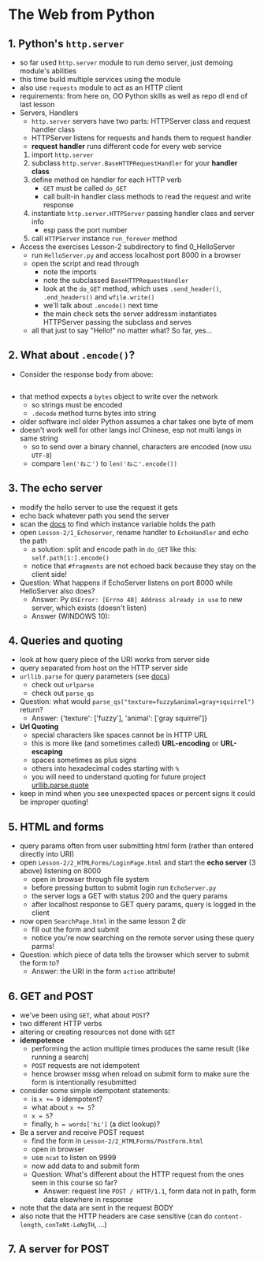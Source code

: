 # The Web from Python

## 1. Python's `http.server`
- so far used `http.server` module to run demo server, just demoing module's abilities
- this time build multiple services using the module
- also use `requests` module to act as an HTTP client
- requirements: from here on, OO Python skills as well as repo dl end of last lesson
- Servers, Handlers
	- `http.server` servers have two parts: HTTPServer class and request handler class
	- HTTPServer listens for requests and hands them to request handler
	- **request handler** runs different code for every web service
	1. import `http.server`
	2. subclass `http.server.BaseHTTPRequestHandler` for your **handler class**
	3. define method on handler for each HTTP verb
		- `GET` must be called `do_GET`
		- call built-in handler class methods to read the request and write response
	4. instantiate `http.server.HTTPServer` passing handler class and server info
		- esp pass the port number
	5. call `HTTPServer` instance `run_forever` method
- Access the exercises Lesson-2 subdirectory to find 0_HelloServer
	- run `HelloServer.py` and access localhost port 8000 in a browser
	- open the script and read through
		- note the imports
		- note the subclassed `BaseHTTPRequestHandler`
		- look at the `do_GET` method, which uses `.send_header()`, `.end_headers()` and `wfile.write()`
		- we'll talk about `.encode()` next time
		- the main check sets the server addressm instantiates HTTPServer passing the subclass and serves
	- all that just to say "Hello!" no matter what? So far, yes...


## 2. What about `.encode()`?
- Consider the response body from above:
```self.wfile.write("Hello, HTTP!\n".encode())
```
- that method expects a `bytes` object to write over the network
	- so strings must be encoded
	- `.decode` method turns bytes into string
- older software incl older Python assumes a char takes one byte of mem
- doesn't work well for other langs incl Chinese, esp not multi langs in same string
	- so to send over a binary channel, characters are encoded (now usu `UTF-8`)
	- compare `len('ねこ')` to `len('ねこ'.encode())`


## 3. The echo server
- modify the hello server to use the request it gets
- echo back whatever path you send the server
- scan the [docs](https://docs.python.org/3/library/http.server.html#http.server.BaseHTTPRequestHandler) to find which instance variable holds the path
- open `Lesson-2/1_Echoserver`, rename handler to `EchoHandler` and echo the path
	- a solution: split and encode path in `do_GET` like this: `self.path[1:].encode()`
	- notice that `#fragments` are not echoed back because they stay on the client side!
- Question: What happens if EchoServer listens on port 8000 while HelloServer also does?
	- Answer: Py `OSError: [Errno 48] Address already in use` to new server, which exists (doesn't listen)
	- Answer (WINDOWS 10): 


## 4. Queries and quoting
- look at how query piece of the URI works from server side
- query separated from host on the HTTP server side
- `urllib.parse` for query parameters (see [docs](https://docs.python.org/3/library/urllib.parse.html))
	- check out `urlparse`
	- check out `parse_qs`
- Question: what would `parse_qs("texture=fuzzy&animal=gray+squirrel")` return?
	- Answer: {'texture': ['fuzzy'], 'animal': ['gray squirrel']}
- **Url Quoting**
	- special characters like spaces cannot be in HTTP URL
	- this is more like (and sometimes called) **URL-encoding** or **URL-escaping**
	- spaces sometimes as plus signs
	- others into hexadecimal codes starting with `%`
	- you will need to understand quoting for future project [urllib.parse.quote](https://docs.python.org/3/library/urllib.parse.html#url-quoting)
- keep in mind when you see unexpected spaces or percent signs it could be improper quoting!


## 5. HTML and forms
- query params often from user submitting html form (rather than entered directly into URI)
- open `Lesson-2/2_HTMLForms/LoginPage.html` and start the **echo server** (3 above) listening on 8000
	- open in browser through file system
	- before pressing button to submit login run `EchoServer.py`
	- the server logs a GET with status 200 and the query params
	- after localhost response to GET query params, query is logged in the client
- now open `SearchPage.html` in the same lesson 2 dir
	- fill out the form and submit
	- notice you're now searching on the remote server using these query parms!
- Question: which piece of data tells the browser which server to submit the form to?
	- Answer: the URI in the form `action` attribute!


## 6. GET and POST
- we've been using `GET`, what about `POST`?
- two different HTTP verbs
- altering or creating resources not done with `GET`
- **idempotence**
	- performing the action multiple times produces the same result (like running a search)
	- `POST` requests are not idempotent
	- hence browser mssg when reload on submit form to make sure the form is intentionally resubmitted
- consider some simple idempotent statements:
	- is `x += 0` idempotent?
	- what about `x += 5`?
	- `x = 5`?
	- finally, `h = words['hi']` (a dict lookup)?
- Be a server and receive POST request
	- find the form in `Lesson-2/2_HTMLForms/PostForm.html`
	- open in browser
	- use `ncat` to listen on 9999
	- now add data to and submit form
	- Question: What's different about the HTTP request from the ones seen in this course so far?
		- Answer: request line `POST / HTTP/1.1`, form data not in path, form data elsewhere in response
- note that the data are sent in the request BODY
- also note that the HTTP headers are case sensitive (can do `content-length`, `conTeNt-LeNgTH`, ...)


## 7. A server for POST
